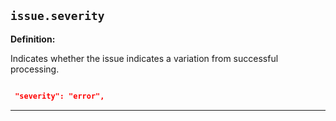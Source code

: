## `issue.severity`

<b>Definition:</b><br>

Indicates whether the issue indicates a variation from successful processing.

```json

 "severity": "error",
```

---

